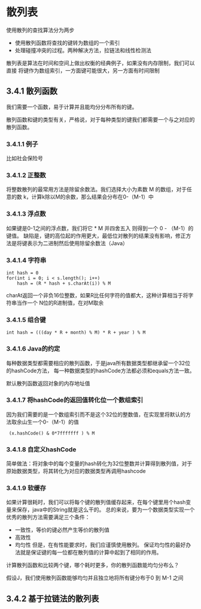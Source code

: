 # 散列表
使用散列的查找算法分为两步
+ 使用散列函数将查找的键转为数组的一个索引
+ 处理碰撞冲突的过程。两种解决方法，拉链法和线性检测法

散列表是算法在时间和空间上做出权衡的经典例子，如果没有内存限制，我们可以直接
将键作为数组索引，一方面键可能很大，另一方面有时间限制

## 3.4.1 散列函数
我们需要一个函数，易于计算并且能均分分布所有的键。

散列函数和键的类型有关，严格说，对于每种类型的键我们都需要一个与之对应的散列函数。
### 3.4.1.1 例子
比如社会保险号
### 3.4.1.2 正整数
将整数散列的最常用方法是除留余数法。我们选择大小为素数 M 的数组，对于任意的数
k，计算k除以M的余数，那么结果会分布在0-（M-1）中
### 3.4.1.3 浮点数
如果键是0-1之间的浮点数，我们将它 * M 并四舍五入 则得到一个 0 - （M-1）的键值。
缺陷是，键的高位起的作用更大，最低位对散列的结果没有影响，修正方法是将键表示为二进制然后使用除留余数法（Java）
### 3.4.1.4 字符串
```
int hash = 0
for(int i = 0; i < s.length(); i++)
    hash = (R * hash + s.charAt(i)) % M
```
charAt返回一个非负16位整数，如果R比任何字符的值都大，这种计算相当于将字符串当作一个
N位的R进制值，在对M取余
### 3.4.1.5 组合键
```
int hash = (((day * R + month) % M) * R + year ) % M
```
### 3.4.1.6 Java的约定
每种数据类型都需要相应的散列函数，于是java所有数据类型都继承留一个32位的hashCode方法，
每一种数据类型的hashCode方法都必须和equals方法一致。

默认散列函数返回对象的内存地址值
### 3.4.1.7 将hashCode的返回值转化位一个数组索引
因为我们需要的是一个数组索引而不是这个32位的整数值，在实现里将默认的方法取余山生一个0-（M-1）的值
```
 (x.hashCode() & 0*7fffffff ) % M
```
### 3.4.1.8 自定义hashCode
简单做法：将对象中的每个变量的hash转化为32位整数并计算得到散列值，对于原始数据类型，将其转化为对应的数据类型再调用hashcode
### 3.4.1.9 软缓存
如果计算很耗时，我们可以将每个键的散列值缓存起来，在每个键里用个hash变量来保存，java中的String就是这么干的。
总的来说，要为一个数据类型实现一个优秀的散列方法需要满足三个条件：
+ 一致性，等价的键必然产生等价的散列值
+ 高效性
+ 均匀性
但是，在有性能要求时，我们应谨慎使用散列。
保证均匀性的最好办法就是保证键的每一位都在散列值的计算中起到了相同的作用。

计算散列函数和比较两个键，哪个耗时更多，你的散列函数能均匀分布么？

假设J，我们使用散列函数能够均匀并且独立地将所有键分布于0 到 M-1 之间

## 3.4.2 基于拉链法的散列表
